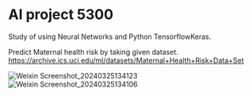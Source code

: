 # AI project 5300

Study of using Neural Networks and Python TensorflowKeras. 

Predict Maternal health risk by taking given dataset.
https://archive.ics.uci.edu/ml/datasets/Maternal+Health+Risk+Data+Set

![Weixin Screenshot_20240325134123](https://github.com/lanhao0807/Supervised-learning-Tensorflow.Keras/assets/94854491/0f099fa4-1d40-461a-b39a-82f234fad433)
![Weixin Screenshot_20240325134106](https://github.com/lanhao0807/Supervised-learning-Tensorflow.Keras/assets/94854491/5b1f9992-261b-4631-8c80-65eb0befb9c9)

